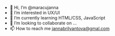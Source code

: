 - 👋 Hi, I’m @maracujanna
- 👀 I’m interested in UX/UI
- 🌱 I’m currently learning HTML/CSS, JavaScript
- 💞️ I’m looking to collaborate on ...
- 📫 How to reach me jannabrilyantova@gmal.com

<!---
maracujanna/maracujanna is a ✨ special ✨ repository because its `README.md` (this file) appears on your GitHub profile.
You can click the Preview link to take a look at your changes.
--->
